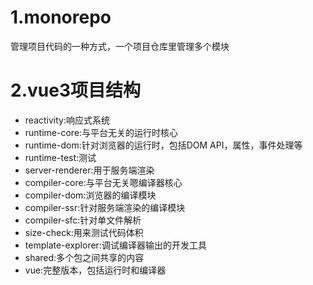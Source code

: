 # 1.monorepo
  管理项目代码的一种方式，一个项目仓库里管理多个模块
# 2.vue3项目结构
  - reactivity:响应式系统
  - runtime-core:与平台无关的运行时核心
  - runtime-dom:针对浏览器的运行时，包括DOM API，属性，事件处理等
  - runtime-test:测试
  - server-renderer:用于服务端渲染
  - compiler-core:与平台无关嗯编译器核心
  - compiler-dom:浏览器的编译模块
  - compiler-ssr:针对服务端渲染的编译模块
  - compiler-sfc:针对单文件解析
  - size-check:用来测试代码体积
  - template-explorer:调试编译器输出的开发工具
  - shared:多个包之间共享的内容
  - vue:完整版本，包括运行时和编译器